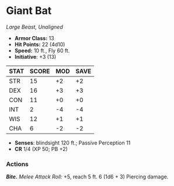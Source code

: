 # Giant Bat

*Large Beast, Unaligned*

- **Armor Class:** 13
- **Hit Points:** 22 (4d10)
- **Speed:** 10 ft., Fly 60 ft.
- **Initiative**: +3 (13)

|STAT|SCORE|MOD|SAVE|
| --- | --- | --- | ---- |
| STR | 15 | +2 | +2 |
| DEX | 16 | +3 | +3 |
| CON | 11 | +0 | +0 |
| INT | 2 | -4 | -4 |
| WIS | 12 | +1 | +1 |
| CHA | 6 | -2 | -2 |

- **Senses**: blindsight 120 ft.; Passive Perception 11
- **CR** 1/4 (XP 50; PB +2)

### Actions

***Bite.*** *Melee Attack Roll:* +5, reach 5 ft. 6 (1d6 + 3) Piercing damage.

